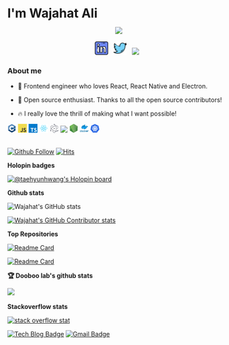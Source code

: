 <p align="center">
  <h1 width=400 style="display: block; margin: 0 auto"/>I'm Wajahat Ali </h1>
</p>

<div align='center'>
  <img src="https://pronoun.cyou/x/y?subject=He&object=Him&height=20">
  <p align='center'>
    <a href="https://www.linkedin.com/in/wajahat-ali-797768136"><img height="30" src="https://raw.githubusercontent.com/8bithemant/8bithemant/master/linkedin.png?raw=true"></a>&nbsp;&nbsp;
    <a href="https://twitter.com/WajahatAli"><img height="30" src="https://raw.githubusercontent.com/8bithemant/8bithemant/master/twitter.png?raw=true"></a>&nbsp;&nbsp;
    <a href="mailto:wajahat.ali09@hotmail.com"><img height="30" src="https://th.bing.com/th/id/OIP.9sT4UWsRfFiy6vPydv3_-QHaHO?pid=ImgDet&rs=1"></a>&nbsp;&nbsp;
  </p>
</div>

### About me

* 🎨 Frontend engineer who loves React, React Native and Electron.

* 🎁 Open source enthusiast. Thanks to all the open source contributors!

* 🔥 I really love the thrill of making what I want possible!

<div>
<code><img height="20" src="https://raw.githubusercontent.com/github/explore/180320cffc25f4ed1bbdfd33d4db3a66eeeeb358/topics/cpp/cpp.png"></code>
<code><img height="20" src="https://raw.githubusercontent.com/github/explore/80688e429a7d4ef2fca1e82350fe8e3517d3494d/topics/javascript/javascript.png"></code>
<code><img height="20" src="https://raw.githubusercontent.com/github/explore/80688e429a7d4ef2fca1e82350fe8e3517d3494d/topics/typescript/typescript.png"></code>
<code><img height="20" src="https://raw.githubusercontent.com/github/explore/80688e429a7d4ef2fca1e82350fe8e3517d3494d/topics/react/react.png"></code>
<code><img height="20" src="https://raw.githubusercontent.com/github/explore/80688e429a7d4ef2fca1e82350fe8e3517d3494d/topics/electron/electron.png"></code>
<code><img height="20" src="https://prisma.gallerycdn.vsassets.io/extensions/prisma/prisma/3.12.0/1649166081033/Microsoft.VisualStudio.Services.Icons.Default"></code>
<code><img height="20" src="https://raw.githubusercontent.com/github/explore/80688e429a7d4ef2fca1e82350fe8e3517d3494d/topics/nodejs/nodejs.png"></code>    
<code><img height="20" src="https://raw.githubusercontent.com/github/explore/80688e429a7d4ef2fca1e82350fe8e3517d3494d/topics/docker/docker.png"></code>
<code><img height="20" src="https://raw.githubusercontent.com/github/explore/01ea2a586e5da744792d0ccfce2f68b861f29301/topics/kubernetes/kubernetes.png"></code>
</div>

<br/>

[![Github Follow](https://img.shields.io/github/followers/wajahatalli?label=Follow%20Me&style=social)](https://github.com/wajahatalli)
[![Hits](https://hits.seeyoufarm.com/api/count/incr/badge.svg?url=https%3A%2F%2Fgithub.com%2FHwangTaehyun&count_bg=%2322C0D7&title_bg=%232C4CD3&icon=influxdb.svg&icon_color=%2368D1AB&title=HITS&edge_flat=false)](https://hits.seeyoufarm.com)

<strong>Holopin badges</strong>

[![@taehyunhwang's Holopin board](https://holopin.me/wajahatalli)](https://holopin.io/@wajahatalli)

<strong>Github stats</strong>

![Wajahat's GitHub stats](https://github-readme-stats.vercel.app/api?username=HwangTaehyun&hide=prs&count_private=true&include_all_commits=true&show_icons=true&theme=swift)

<a href="https://github.com/wajahatalli/github-contributor-stats">![Wajahat's GitHub Contributor stats](https://github-contributor-stats.vercel.app/api?username=wajahatalli&hide=B,B+&theme=swift)</a>

<strong>Top Repositories</strong>

[![Readme Card](https://github-readme-stats.vercel.app/api/pin/?username=HwangTaehyun&repo=react-native-lottie-splash-screen&theme=swift)](https://github.com/HwangTaehyun/react-native-lottie-splash-screen)

[![Readme Card](https://github-readme-stats.vercel.app/api/pin/?username=HwangTaehyun&repo=github-contributor-stats&theme=swift)](https://github.com/HwangTaehyun/github-contributor-stats)

<strong>🏆 Dooboo lab's github stats</strong>

<a href="https://app.dooboo.io/HwangTaehyun"><img src="https://server.dooboo.io/github-stats/wajahatalli" width="600" /></a>

<strong>Stackoverflow stats</strong>

<a href="https://github.com/kurt-project/so-stats"><img height="200" src="https://so-stats-kurt-liao.vercel.app/api?user=8212847&theme=swift" alt="stack overflow stat"></a>

[![Tech Blog Badge](http://img.shields.io/badge/-Tech%20blog-black?style=flat-square&logo=github&link=https://wajahatalli.github.io/)](https://HwangTaehyun.github.io/)
[![Gmail Badge](https://img.shields.io/badge/Gmail-d14836?style=flat-square&logo=Gmail&logoColor=white&link=mailto:wajahat.ali09@hotmail.com)](mailto:wajahat.ali09@hotmail.com)
